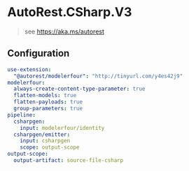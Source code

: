# AutoRest.CSharp.V3
> see https://aka.ms/autorest

## Configuration
```yaml
use-extension:
  "@autorest/modelerfour": "http://tinyurl.com/y4es42j9"
modelerfour:
  always-create-content-type-parameter: true
  flatten-models: true
  flatten-payloads: true
  group-parameters: true
pipeline:
  csharpgen:
    input: modelerfour/identity
  csharpgen/emitter:
    input: csharpgen
    scope: output-scope
output-scope:
  output-artifact: source-file-csharp
```
